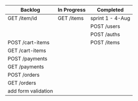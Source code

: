 | Backlog             | In Progress | Completed        |
| ------------------- | ----------- | ---------------- |
| GET /item/id        | GET /items  | sprint 1 - 4-Aug |
|                     |             | POST /users      |
|                     |             | POST /auths      |
| POST /cart-items    |             | POST /items      |
| GET /cart-items     |             |                  |
| POST /payments      |             |                  |
| GET /payments       |             |                  |
| POST /orders        |             |                  |
| GET /orders         |             |                  |
| add form validation |             |                  |
